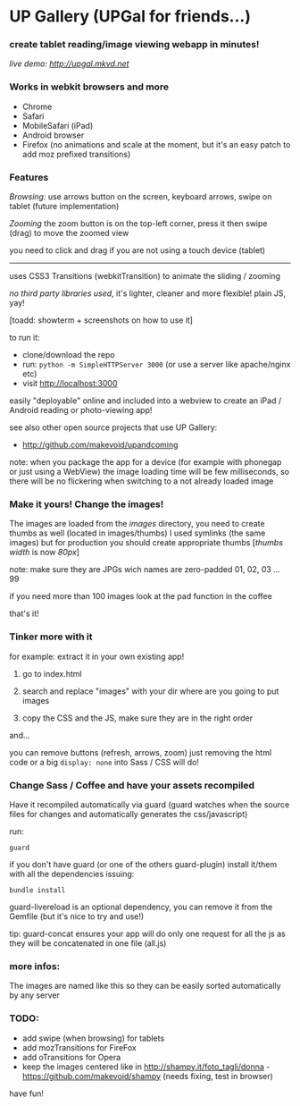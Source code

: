 # UP Gallery (UPGal for friends...)
### create tablet reading/image viewing webapp in minutes!

*live demo: <http://upgal.mkvd.net>*


### Works in webkit browsers and more

- Chrome
- Safari
- MobileSafari (iPad)
- Android browser
- Firefox (no animations and scale at the moment, but it's an easy patch to add moz prefixed transitions)


### Features

*Browsing:*
use arrows button on the screen, keyboard arrows, swipe on tablet (future implementation)


*Zooming*
the zoom button is on the top-left corner, press it then swipe (drag) to move the zoomed view

you need to click and drag if you are not using a touch device (tablet)


---

uses CSS3 Transitions (webkitTransition) to animate the sliding / zooming

*no third party libraries used*, it's lighter, cleaner and more flexible! plain JS, yay!


[toadd: showterm + screenshots on how to use it]


to run it:

- clone/download the repo
- run: `python -m SimpleHTTPServer 3000` (or use a server like apache/nginx etc)
- visit <http://localhost:3000>


easily "deployable" online and included into a webview to create an iPad / Android reading or photo-viewing app!


see also other open source projects that use UP Gallery:

- <http://github.com/makevoid/upandcoming>


note: when you package the app for a device (for example with phonegap or just using a WebView) the image loading time will be few milliseconds, so there will be no flickering when switching to a not already loaded image

### Make it yours! Change the images!

The images are loaded from the *images* directory, you need to create thumbs as well (located in images/thumbs) I used symlinks (the same images) but for production you should create appropriate thumbs [*thumbs width* is now *80px*]

note: make sure they are JPGs wich names are zero-padded 01, 02, 03 ... 99

if you need more than 100 images look at the pad function in the coffee

that's it!

### Tinker more with it

for example: extract it in your own existing app!

1) go to index.html

2) search and replace "images" with your dir where are you going to put images

3) copy the CSS and the JS, make sure they are in the right order


and...

you can remove buttons (refresh, arrows, zoom) just removing the html code or a big `display: none` into Sass / CSS will do!

### Change Sass / Coffee and have your assets recompiled

Have it recompiled automatically via guard (guard watches when the source files for changes and automatically generates the css/javascript)

run:

    guard

if you don't have guard (or one of the others guard-plugin) install it/them with all the dependencies issuing:

    bundle install

guard-livereload is an optional dependency, you can remove it from the Gemfile (but it's nice to try and use!)

tip: guard-concat ensures your app will do only one request for all the js as they will be concatenated in one file (all.js)

### more infos:

The images are named like this so they can be easily sorted automatically by any server


### TODO:

- add swipe (when browsing) for tablets
- add mozTransitions for FireFox
- add oTransitions for Opera
- keep the images centered like in <http://shampy.it/foto_tagli/donna> - <https://github.com/makevoid/shampy> (needs fixing, test in browser)


have fun!
